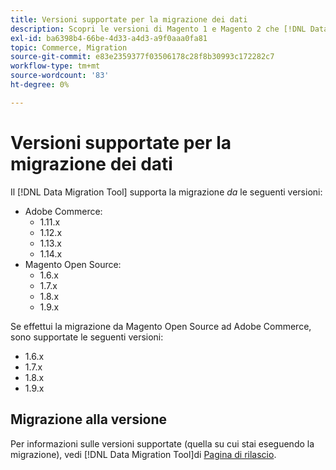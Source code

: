```yaml
---
title: Versioni supportate per la migrazione dei dati
description: Scopri le versioni di Magento 1 e Magento 2 che [!DNL Data Migration Tool] supporta.
exl-id: ba6398b4-66be-4d33-a4d3-a9f0aaa0fa81
topic: Commerce, Migration
source-git-commit: e83e2359377f03506178c28f8b30993c172282c7
workflow-type: tm+mt
source-wordcount: '83'
ht-degree: 0%

---
```


# Versioni supportate per la migrazione dei dati

Il [!DNL Data Migration Tool] supporta la migrazione _da_ le seguenti versioni:

* Adobe Commerce:
   * 1.11.x
   * 1.12.x
   * 1.13.x
   * 1.14.x
* Magento Open Source:
   * 1.6.x
   * 1.7.x
   * 1.8.x
   * 1.9.x

Se effettui la migrazione da Magento Open Source ad Adobe Commerce, sono supportate le seguenti versioni:

* 1.6.x
* 1.7.x
* 1.8.x
* 1.9.x

## Migrazione alla versione

Per informazioni sulle versioni supportate (quella su cui stai eseguendo la migrazione), vedi [!DNL Data Migration Tool]di [Pagina di rilascio](https://github.com/magento/data-migration-tool/releases).

